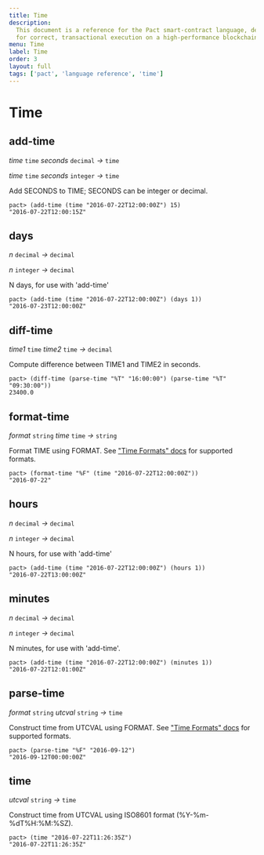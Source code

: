 ```yaml
---
title: Time
description:
  This document is a reference for the Pact smart-contract language, designed
  for correct, transactional execution on a high-performance blockchain.
menu: Time
label: Time
order: 3
layout: full
tags: ['pact', 'language reference', 'time']
---
```


# Time

## add-time

_time_&nbsp;`time` _seconds_&nbsp;`decimal` _&rarr;_&nbsp;`time`

_time_&nbsp;`time` _seconds_&nbsp;`integer` _&rarr;_&nbsp;`time`

Add SECONDS to TIME; SECONDS can be integer or decimal.

```pact
pact> (add-time (time "2016-07-22T12:00:00Z") 15)
"2016-07-22T12:00:15Z"
```

## days

_n_&nbsp;`decimal` _&rarr;_&nbsp;`decimal`

_n_&nbsp;`integer` _&rarr;_&nbsp;`decimal`

N days, for use with 'add-time'

```pact
pact> (add-time (time "2016-07-22T12:00:00Z") (days 1))
"2016-07-23T12:00:00Z"
```

## diff-time

_time1_&nbsp;`time` _time2_&nbsp;`time` _&rarr;_&nbsp;`decimal`

Compute difference between TIME1 and TIME2 in seconds.

```pact
pact> (diff-time (parse-time "%T" "16:00:00") (parse-time "%T" "09:30:00"))
23400.0
```

## format-time

_format_&nbsp;`string` _time_&nbsp;`time` _&rarr;_&nbsp;`string`

Format TIME using FORMAT. See
["Time Formats" docs](pact-reference.html#time-formats) for supported formats.

```pact
pact> (format-time "%F" (time "2016-07-22T12:00:00Z"))
"2016-07-22"
```

## hours

_n_&nbsp;`decimal` _&rarr;_&nbsp;`decimal`

_n_&nbsp;`integer` _&rarr;_&nbsp;`decimal`

N hours, for use with 'add-time'

```pact
pact> (add-time (time "2016-07-22T12:00:00Z") (hours 1))
"2016-07-22T13:00:00Z"
```

## minutes

_n_&nbsp;`decimal` _&rarr;_&nbsp;`decimal`

_n_&nbsp;`integer` _&rarr;_&nbsp;`decimal`

N minutes, for use with 'add-time'.

```pact
pact> (add-time (time "2016-07-22T12:00:00Z") (minutes 1))
"2016-07-22T12:01:00Z"
```

## parse-time

_format_&nbsp;`string` _utcval_&nbsp;`string` _&rarr;_&nbsp;`time`

Construct time from UTCVAL using FORMAT. See
["Time Formats" docs](pact-reference.html#time-formats) for supported formats.

```pact
pact> (parse-time "%F" "2016-09-12")
"2016-09-12T00:00:00Z"
```

## time

_utcval_&nbsp;`string` _&rarr;_&nbsp;`time`

Construct time from UTCVAL using ISO8601 format (%Y-%m-%dT%H:%M:%SZ).

```pact
pact> (time "2016-07-22T11:26:35Z")
"2016-07-22T11:26:35Z"
```
